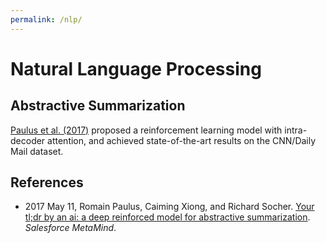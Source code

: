 ```yaml
---
permalink: /nlp/
---
```

# Natural Language Processing

## Abstractive Summarization

[Paulus et al. (2017)](https://metamind.io/research/your-tldr-by-an-ai-a-deep-reinforced-model-for-abstractive-summarization) proposed a reinforcement learning model with intra-decoder attention, and achieved state-of-the-art results on the CNN/Daily Mail dataset.

## References

* 2017 May 11, Romain Paulus, Caiming Xiong, and Richard Socher. [Your tl;dr by an ai: a deep reinforced model for abstractive summarization](https://metamind.io/research/your-tldr-by-an-ai-a-deep-reinforced-model-for-abstractive-summarization). *Salesforce MetaMind*.
